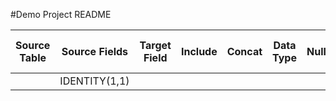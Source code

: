 #Demo Project README

| Source Table   | Source Fields   | Target Field      | Include | Concat | Data Type  | Null | Default Value | Model Field    | Type of Field         |
| -------------- | --------------- | ----------------- | ------- | ------ | ---------- | ---- | ------------- | -------------- | --------------------- |
|                | IDENTITY(1,1)   | 			|        |       |  	      |       |               |                |                       |
